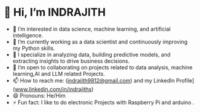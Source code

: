# 👋 Hi, I’m INDRAJITH
- 👀 I’m interested in data science, machine learning, and artificial intelligence.
- 🌱 I’m currently working as a data scientist and continuously improving my Python skills.
- 💼 I specialize in analyzing data, building predictive models, and extracting insights to drive business decisions.
- 💞️ I’m open to collaborating on projects related to data analysis, machine learning,AI and LLM related Projects.
- 📫 How to reach me: (indrajith9812@gmail.com) and my LinkedIn Profile](www.linkedin.com/in/indrajiths)
- 😄 Pronouns: He/Him
- ⚡ Fun fact: I like to do electronic Projects with Raspberry Pi and arduino .
